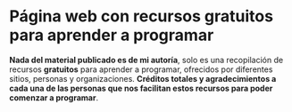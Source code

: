 # Página web con recursos gratuitos para aprender a programar

**Nada del material publicado es de mi autoría**, solo es una recopilación de recursos **gratuitos** para aprender a programar, ofrecidos por diferentes sitios, personas y organizaciones. **Créditos totales y agradecimientos a cada una de las personas que nos facilitan estos recursos para poder comenzar a programar**.
